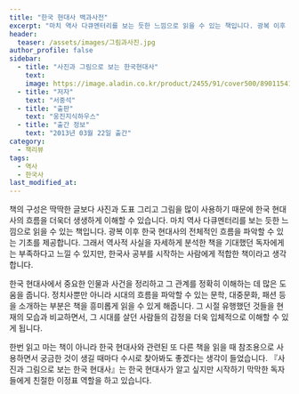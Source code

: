 ```yaml
---
title: "한국 현대사 백과사전"
excerpt: "마치 역사 다큐멘터리를 보는 듯한 느낌으로 읽을 수 있는 책입니다. 광복 이후 한국 현대사의 전체적인 흐름을 파악할 수 있는 기초를 제공합니다. 그래서 역사적 사실을 자세하게 분석한 책을 기대했던 독자에게는 부족하다고 느낄 수 있지만, 한국사 공부를 시작하는 사람에게 적합한 책이라고 생각합니다."
header:
  teaser: /assets/images/그림과사진.jpg
author_profile: false
sidebar:
  - title: "사진과 그림으로 보는 한국현대사"
    text:
    image: https://image.aladin.co.kr/product/2455/91/cover500/8901154196_2.jpg
  - title: "저자"
    text: "서중석"
  - title: "출판"
    text: "웅진지식하우스"
  - title: "출간 정보"
    text: "2013년 03월 22일 출간"
category:
  - 책리뷰
tags:
  - 역사
  - 한국사
last_modified_at:
---
```


책의 구성은 딱딱한 글보다 사진과 도표 그리고 그림을 많이 사용하기 때문에 한국 현대사의 흐름을 더욱더 생생하게 이해할 수 있습니다. 마치 역사 다큐멘터리를 보는 듯한 느낌으로 읽을 수 있는 책입니다. 광복 이후 한국 현대사의 전체적인 흐름을 파악할 수 있는 기초를 제공합니다. 그래서 역사적 사실을 자세하게 분석한 책을 기대했던 독자에게는 부족하다고 느낄 수 있지만, 한국사 공부를 시작하는 사람에게 적합한 책이라고 생각합니다.

한국 현대사에서 중요한 인물과 사건을 정리하고 그 관계를 정확히 이해하는 데 많은 도움을 줍니다. 정치사뿐만 아니라 시대의 흐름을 파악할 수 있는 문학, 대중문화, 패션 등을 소개하는 부분은 책을 흥미롭게 읽을 수 있게 해줍니다. 그 시절 유행했던 것들을 현재의 모습과 비교하면서, 그 시대를 살던 사람들의 감정을 더욱 입체적으로 이해할 수 있게 됩니다.

한번 읽고 마는 책이 아니라 한국 현대사와 관련된 또 다른 책을 읽을 때 참조용으로 사용하면서 궁금한 것이 생길 때마다 수시로 찾아봐도 좋겠다는 생각이 들었습니다. 『사진과 그림으로 보는 한국 현대사』는 한국 현대사가 알고 싶지만 시작하기 막막한 독자들에게 친절한 이정표 역할을 하고 있습니다.

